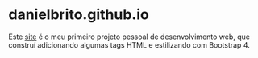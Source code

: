# danielbrito.github.io

Este [site](https://danielbrito.github.io/) é o meu primeiro projeto pessoal de desenvolvimento web, que construí adicionando algumas tags HTML e estilizando com Bootstrap 4.
